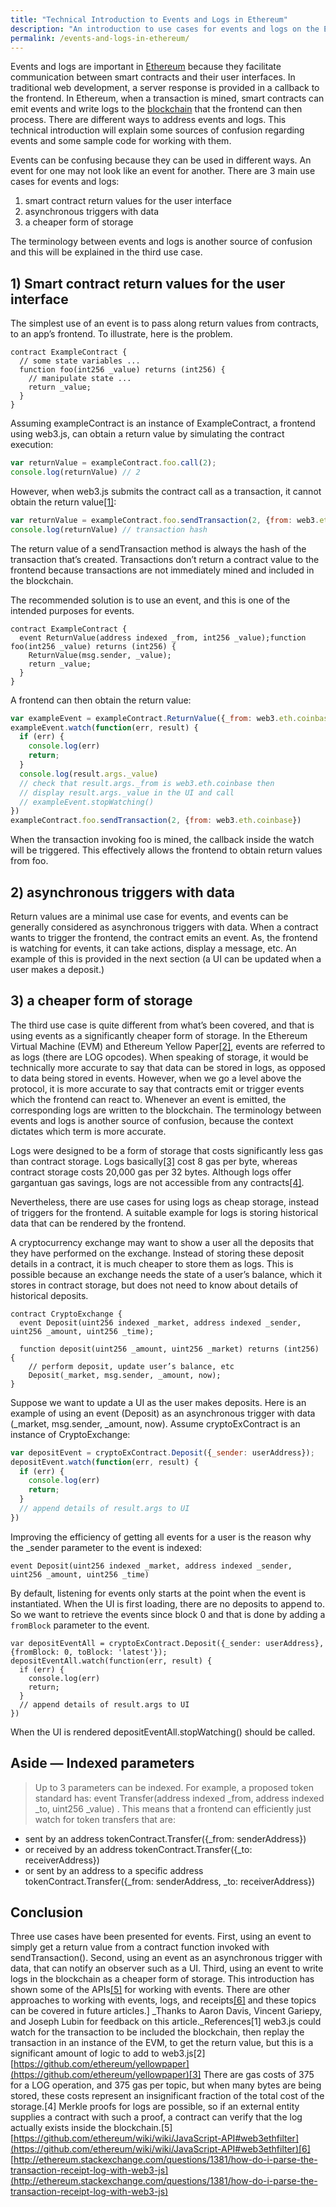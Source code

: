 ```yaml
---
title: "Technical Introduction to Events and Logs in Ethereum"
description: "An introduction to use cases for events and logs on the Ethereum blockchain with sample code."
permalink: /events-and-logs-in-ethereum/
---
```


Events and logs are important in  [Ethereum](https://consensys.net/knowledge-base/about-ethereum-eth/)  because they facilitate communication between smart contracts and their user interfaces. In traditional web development, a server response is provided in a callback to the frontend. In Ethereum, when a transaction is mined, smart contracts can emit events and write logs to the  [blockchain](https://consensys.net/knowledge-base/about-blockchain-technology/)  that the frontend can then process. There are different ways to address events and logs. This technical introduction will explain some sources of confusion regarding events and some sample code for working with them.

Events can be confusing because they can be used in different ways. An event for one may not look like an event for another. There are 3 main use cases for events and logs:

1.  smart contract return values for the user interface
2.  asynchronous triggers with data
3.  a cheaper form of storage

The terminology between events and logs is another source of confusion and this will be explained in the third use case.

## 1) Smart contract return values for the user interface

The simplest use of an event is to pass along return values from contracts, to an app’s frontend. To illustrate, here is the problem.

```solidity
contract ExampleContract {
  // some state variables ...  
  function foo(int256 _value) returns (int256) {
    // manipulate state ...  
    return _value;  
  }
}
```

Assuming exampleContract is an instance of ExampleContract, a frontend using web3.js, can obtain a return value by simulating the contract execution:

```js
var returnValue = exampleContract.foo.call(2);  
console.log(returnValue) // 2
```

However, when web3.js submits the contract call as a transaction, it cannot obtain the return value[[1]](https://media.consensys.net/technical-introduction-to-events-and-logs-in-ethereum-a074d65dd61e#article-reference-1):

```js
var returnValue = exampleContract.foo.sendTransaction(2, {from: web3.eth.coinbase});  
console.log(returnValue) // transaction hash
```

The return value of a sendTransaction method is always the hash of the transaction that’s created. Transactions don’t return a contract value to the frontend because transactions are not immediately mined and included in the blockchain.

The recommended solution is to use an event, and this is one of the intended purposes for events.
```solidity
contract ExampleContract {  
  event ReturnValue(address indexed _from, int256 _value);function foo(int256 _value) returns (int256) {  
    ReturnValue(msg.sender, _value);  
    return _value;  
  }  
}  
```
A frontend can then obtain the return value:
```js
var exampleEvent = exampleContract.ReturnValue({_from: web3.eth.coinbase});  
exampleEvent.watch(function(err, result) {  
  if (err) {  
    console.log(err)  
    return;  
  }  
  console.log(result.args._value)  
  // check that result.args._from is web3.eth.coinbase then  
  // display result.args._value in the UI and call      
  // exampleEvent.stopWatching()  
})  
exampleContract.foo.sendTransaction(2, {from: web3.eth.coinbase})
```
When the transaction invoking foo is mined, the callback inside the watch will be triggered.  This effectively allows the frontend to obtain return values from foo.

## 2) asynchronous triggers with data

Return values are a minimal use case for events, and events can be generally considered as asynchronous triggers with data. When a contract wants to trigger the frontend, the contract emits an event. As, the frontend is watching for events, it can take actions, display a message, etc. An example of this is provided in the next section (a UI can be updated when a user makes a deposit.)

## 3) a cheaper form of storage

The third use case is quite different from what’s been covered, and that is using events as a significantly cheaper form of storage. In the Ethereum Virtual Machine (EVM) and Ethereum Yellow Paper[[2]](https://media.consensys.net/technical-introduction-to-events-and-logs-in-ethereum-a074d65dd61e#article-reference-2), events are referred to as logs (there are LOG opcodes). When speaking of storage, it would be technically more accurate to say that data can be stored in logs, as opposed to data being stored in events. However, when we go a level above the protocol, it is more accurate to say that contracts emit or trigger events which the frontend can react to. Whenever an event is emitted, the corresponding logs are written to the blockchain. The terminology between events and logs is another source of confusion, because the context dictates which term is more accurate.

Logs were designed to be a form of storage that costs significantly less gas than contract storage. Logs basically[[3]](https://media.consensys.net/technical-introduction-to-events-and-logs-in-ethereum-a074d65dd61e#article-reference-3) cost 8 gas per byte, whereas contract storage costs 20,000 gas per 32 bytes. Although logs offer gargantuan gas savings, logs are not accessible from any contracts[[4]](https://media.consensys.net/technical-introduction-to-events-and-logs-in-ethereum-a074d65dd61e#article-reference-4).

Nevertheless, there are use cases for using logs as cheap storage, instead of triggers for the frontend.  A suitable example for logs is storing historical data that can be rendered by the frontend.

A cryptocurrency exchange may want to show a user all the deposits that they have performed on the exchange. Instead of storing these deposit details in a contract, it is much cheaper to store them as logs. This is possible because an exchange needs the state of a user’s balance, which it stores in contract storage, but does not need to know about details of historical deposits.

```solidity
contract CryptoExchange {
  event Deposit(uint256 indexed _market, address indexed _sender, uint256 _amount, uint256 _time);

  function deposit(uint256 _amount, uint256 _market) returns (int256) {
    // perform deposit, update user’s balance, etc  
    Deposit(_market, msg.sender, _amount, now);  
}
```
  
Suppose we want to update a UI as the user makes deposits. Here is an example of using an event (Deposit) as an asynchronous trigger with data (_market, msg.sender, _amount, now). Assume cryptoExContract is an instance of CryptoExchange:

```js
var depositEvent = cryptoExContract.Deposit({_sender: userAddress});
depositEvent.watch(function(err, result) {  
  if (err) {  
    console.log(err)  
    return;  
  }
  // append details of result.args to UI  
})
```

Improving the efficiency of getting all events for a user is the reason why the _sender parameter to the event is indexed:
```solidity
event Deposit(uint256 indexed _market, address indexed _sender, uint256 _amount, uint256 _time)
```
By default, listening for events only starts at the point when the event is instantiated.  When the UI is first loading, there are no deposits to append to.  So we want to retrieve the events since block 0 and that is done by adding a `fromBlock` parameter to the event.

```solidity
var depositEventAll = cryptoExContract.Deposit({_sender: userAddress}, {fromBlock: 0, toBlock: 'latest'});
depositEventAll.watch(function(err, result) {  
  if (err) {  
    console.log(err)  
    return;  
  }  
  // append details of result.args to UI  
})
```
When the UI is rendered depositEventAll.stopWatching()  should be called.

## Aside — Indexed parameters

> Up to 3 parameters can be indexed. For example, a proposed token standard has: event Transfer(address indexed _from, address indexed _to, uint256 _value) . This means that a frontend can efficiently just watch for token transfers that are:

-   sent by an address tokenContract.Transfer({_from: senderAddress})
-   or received by an address tokenContract.Transfer({_to: receiverAddress})
-   or sent by an address to a specific address  
    tokenContract.Transfer({_from: senderAddress, _to: receiverAddress})

## Conclusion

Three use cases have been presented for events. First, using an event to simply get a return value from a contract function invoked with sendTransaction(). Second, using an event as an asynchronous trigger with data, that can notify an observer such as a UI. Third, using an event to write logs in the blockchain as a cheaper form of storage. This introduction has shown some of the APIs[[5]](https://media.consensys.net/technical-introduction-to-events-and-logs-in-ethereum-a074d65dd61e#article-reference-5) for working with events. There are other approaches to working with events, logs, and receipts[[6]](https://media.consensys.net/technical-introduction-to-events-and-logs-in-ethereum-a074d65dd61e#article-reference-6) and these topics can be covered in future articles.] _Thanks to Aaron Davis, Vincent Gariepy, and Joseph Lubin for feedback on this article._References[1] web3.js could watch for the transaction to be included the blockchain, then replay the transaction in an instance of the EVM, to get the return value, but this is a significant amount of logic to add to web3.js[2] [https://github.com/ethereum/yellowpaper](https://github.com/ethereum/yellowpaper)[3] There are gas costs of 375 for a LOG operation, and 375 gas per topic, but when many bytes are being stored, these costs represent an insignificant fraction of the total cost of the storage.[4] Merkle proofs for logs are possible, so if an external entity supplies a contract with such a proof, a contract can verify that the log actually exists inside the blockchain.[5] [https://github.com/ethereum/wiki/wiki/JavaScript-API#web3ethfilter](https://github.com/ethereum/wiki/wiki/JavaScript-API#web3ethfilter)[6] [http://ethereum.stackexchange.com/questions/1381/how-do-i-parse-the-transaction-receipt-log-with-web3-js](http://ethereum.stackexchange.com/questions/1381/how-do-i-parse-the-transaction-receipt-log-with-web3-js)
